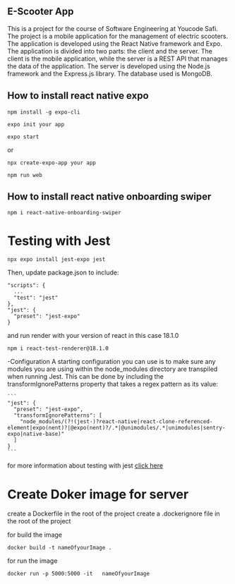 ## E-Scooter App

This is a project for the course of Software Engineering at Youcode Safi. The project is a mobile application for the management of electric scooters. The application is developed using the React Native framework and Expo. The application is divided into two parts: the client and the server. The client is the mobile application, while the server is a REST API that manages the data of the application. The server is developed using the Node.js framework and the Express.js library. The database used is MongoDB.



## How to install react native expo 
```
npm install -g expo-cli 
```
```
expo init your app 
```
```
expo start
```
or 
```
npx create-expo-app your app 
```
```
npm run web
```
## How to install  react native onboarding swiper
```
npm i react-native-onboarding-swiper
```

# Testing with Jest

```
npx expo install jest-expo jest
```

Then, update package.json to include:

```	
"scripts": {
  ...
  "test": "jest"
},
"jest": {
  "preset": "jest-expo"
}

```
and run render with your version of  react  in this case 18.1.0

```
npm i react-test-renderer@18.1.0
```
-Configuration
A starting configuration you can use is to make sure any modules you are using within the node_modules directory are transpiled when running Jest. This can be done by including the transformIgnorePatterns property that takes a regex pattern as its value:
    
    ```
    "jest": {
      "preset": "jest-expo",
      "transformIgnorePatterns": [
        "node_modules/(?!(jest-)?react-native|react-clone-referenced-element|expo(nent)?|@expo(nent)?/.*|@unimodules/.*|unimodules|sentry-expo|native-base)"
      ]
    }
    ```

for more information about testing with jest [click here](https://docs.expo.io/guides/testing-with-jest/)


# Create Doker image for server

create a Dockerfile in the root of the project
create a .dockerignore file in the root of the project

for build the image
```
docker build -t nameOfyourImage .
```
for run the image
```
docker run -p 5000:5000 -it   nameOfyourImage
```
